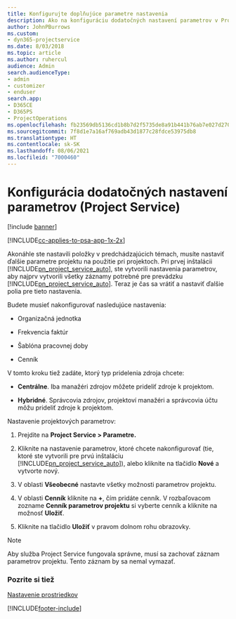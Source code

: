 ```yaml
---
title: Konfigurujte doplňujúce parametre nastavenia
description: Ako na konfiguráciu dodatočných nastavení parametrov v Project Service
author: JohnPBurrows
ms.custom:
- dyn365-projectservice
ms.date: 8/03/2018
ms.topic: article
ms.author: ruhercul
audience: Admin
search.audienceType:
- admin
- customizer
- enduser
search.app:
- D365CE
- D365PS
- ProjectOperations
ms.openlocfilehash: fb23569db5136cd1b8b7d2f5735de8a91b441b76ab7e027d27087b3785f4636e
ms.sourcegitcommit: 7f8d1e7a16af769adb43d1877c28fdce53975db8
ms.translationtype: HT
ms.contentlocale: sk-SK
ms.lasthandoff: 08/06/2021
ms.locfileid: "7000460"
---
```

# <a name="configure-additional-parameter-settings-project-service"></a>Konfigurácia dodatočných nastavení parametrov (Project Service)

[!include [banner](../includes/psa-now-project-operations.md)]

[!INCLUDE[cc-applies-to-psa-app-1x-2x](../includes/cc-applies-to-psa-app-1x-2x.md)]

Akonáhle ste nastavili položky v predchádzajúcich témach, musíte nastaviť ďalšie parametre projektu na použitie pri projektoch. Pri prvej inštalácii [!INCLUDE[pn_project_service_auto](../includes/pn-project-service-auto.md)], ste vytvorili nastavenia parametrov, aby najprv vytvorili všetky záznamy potrebné pre prevádzku [!INCLUDE[pn_project_service_auto](../includes/pn-project-service-auto.md)]. Teraz je čas sa vrátiť a nastaviť ďalšie polia pre tieto nastavenia.  
  
 Budete musieť nakonfigurovať nasledujúce nastavenia:  
  
-   Organizačná jednotka  
  
-   Frekvencia faktúr  
  
-   Šablóna pracovnej doby  
  
-   Cenník  
 
V tomto kroku tiež zadáte, ktorý typ pridelenia zdroja chcete:  
  
- **Centrálne**. Iba manažéri zdrojov môžete prideliť zdroje k projektom.  
  
- **Hybridné**. Správcovia zdrojov, projektoví manažéri a správcovia účtu môžu prideliť zdroje k projektom.  
  
 
Nastavenie projektových parametrov:  
  
1. Prejdite na **Project Service > Parametre.**  
  
2. Kliknite na nastavenie parametrov, ktoré chcete nakonfigurovať (tie, ktoré ste vytvorili pre prvú inštaláciu [!INCLUDE[pn_project_service_auto](../includes/pn-project-service-auto.md)]), alebo kliknite na tlačidlo **Nové** a vytvorte nový.  
  
3. V oblasti **Všeobecné** nastavte všetky možnosti parametrov projektu.  
  
4. V oblasti **Cenník** kliknite na **+**, čím pridáte cenník. V rozbaľovacom zozname **Cenník parametrov projektu** si vyberte cenník a kliknite na možnosť **Uložiť**.  
  
5. Kliknite na tlačidlo **Uložiť** v pravom dolnom rohu obrazovky.  

> [!NOTE]
> Aby služba Project Service fungovala správne, musí sa zachovať záznam parametrov projektu. Tento záznam by sa nemal vymazať.

### <a name="see-also"></a>Pozrite si tiež  
 [Nastavenie prostriedkov](../psa/set-up-resources.md)


[!INCLUDE[footer-include](../includes/footer-banner.md)]